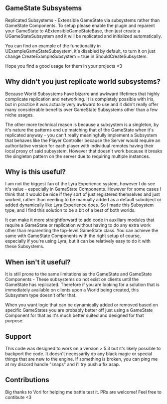
## GameState Subsystems

Replicated Subsystems - Extensible GameState via subsystems rather than GameState Components.
To setup please enable the plugin and reparent your GameState to AExtensibleGameStateBase, then just create a UGameStateSubsystem and it will be replicated and initialized automatically.

You can find an example of the functionality in UExampleGameStateSubsystem, it's disabled by default, to turn it on just change CreateExampleSubsystem = true in ShouldCreateSubsystem.

Hope you find a good usage for them in your projects <3

## Why didn't you just replicate world subsystems?

Because World Subsystems have bizarre and awkward lifetimes that highly complicate replication and networking. It is completely possible with Iris, but in practice it was actually very awkward to use and it didn't really offer many considerable benefits over GameState Subsystems other than a few niche usages.

The other more technical reason is because a subsystem is a singleton, by it's nature the patterns end up matching that of the GameState when it's replicated anyway - you can't really meaningfully implement a Subsystem that behaves like the Player Controller because the Server would require an authoritative version for each player with individual remotes having their local proxy of said subsystem. However that doesn't work because it breaks the singleton pattern on the server due to requiring multiple instances.

## Why is this useful?

I am not the biggest fan of the Lyra Experience system, however I do see it's value - especially in GameState Components. However for some cases I think that it would be nice if they sort of just registered themselves and just worked, rather than needing to be manually added as a default subobject or added dynamically like Lyra Experience does. So I made this Subsystem type, and I find this solution to be a bit of a best of both worlds.

It can make it more straightforward to add code in auxiliary modules that require a GameState or replication without having to do any extra work other than reparenting the top-level GameState class. You can achieve the same with GameState Components with the right setup of course, especially if you're using Lyra, but it can be relatively easy to do it with these Subsystems.

## When isn't it useful?

It is still prone to the same limitations as the GameState and GameState Components - These subsystems do not exist on clients until the GameState has replicated. Therefore if you are looking for a solution that is immediately available on clients upon a World being created, this Subsystem type doesn't offer that.

When you want logic that can be dynamically added or removed based on specific GameStates you are probably better off just using a GameState Component for that as it's much better suited and designed for that purpose.

## Support

This code was designed to work on a version > 5.3 but it's likely possible to backport the code. It doesn't necessarily do any black magic or special things that are new to the engine. If something is broken, you can ping me at my discord handle "snaps" and i'l try push a fix asap.

## Contributions

Big thanks to Vori for helping me battle test it. PRs are welcome! Feel free to contibute <3
